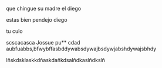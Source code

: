 que chingue su madre el diego

estas bien pendejo diego

tu culo

scscacasca
Jossue pu**
cdad
aubfuabbs,bfwybffasbddywabsdywajbsdywjabshdywajsbhdy

lñskdsklaskkdñaskdañkdsalñdkaslñdkslñ